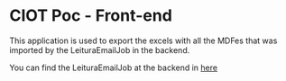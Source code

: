 # CIOT Poc - Front-end

This application is used to export the excels with all the MDFes that was imported by the LeituraEmailJob in the backend.

You can find the LeituraEmailJob at the backend in [here](https://github.com/RubensKj/ciotpoc)
